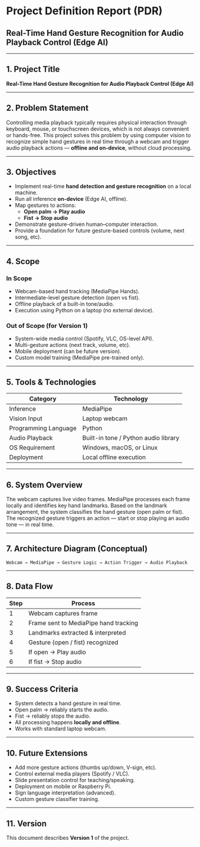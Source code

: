# Project Definition Report (PDR)
## Real-Time Hand Gesture Recognition for Audio Playback Control (Edge AI)

---

## 1. Project Title
**Real-Time Hand Gesture Recognition for Audio Playback Control (Edge AI)**

---

## 2. Problem Statement
Controlling media playback typically requires physical interaction through keyboard, mouse, or touchscreen devices, which is not always convenient or hands-free. This project solves this problem by using computer vision to recognize simple hand gestures in real time through a webcam and trigger audio playback actions — **offline and on-device**, without cloud processing.

---

## 3. Objectives
- Implement real-time **hand detection and gesture recognition** on a local machine.
- Run all inference **on-device** (Edge AI, offline).
- Map gestures to actions:
  - **Open palm → Play audio**
  - **Fist → Stop audio**
- Demonstrate gesture-driven human–computer interaction.
- Provide a foundation for future gesture-based controls (volume, next song, etc).

---

## 4. Scope
### In Scope
- Webcam-based hand tracking (MediaPipe Hands).
- Intermediate-level gesture detection (open vs fist).
- Offline playback of a built-in tone/audio.
- Execution using Python on a laptop (no external device).

### Out of Scope (for Version 1)
- System-wide media control (Spotify, VLC, OS-level API).
- Multi-gesture actions (next track, volume, etc).
- Mobile deployment (can be future version).
- Custom model training (MediaPipe pre-trained only).

---

## 5. Tools & Technologies
| Category | Technology |
|---------|-------------|
| Inference | MediaPipe |
| Vision Input | Laptop webcam |
| Programming Language | Python |
| Audio Playback | Built-in tone / Python audio library |
| OS Requirement | Windows, macOS, or Linux |
| Deployment | Local offline execution |

---

## 6. System Overview
The webcam captures live video frames. MediaPipe processes each frame locally and identifies key hand landmarks. Based on the landmark arrangement, the system classifies the hand gesture (open palm or fist). The recognized gesture triggers an action — start or stop playing an audio tone — in real time.

---

## 7. Architecture Diagram (Conceptual)

```
Webcam → MediaPipe → Gesture Logic → Action Trigger → Audio Playback
```

---

## 8. Data Flow

| Step | Process |
|------|---------|
| 1 | Webcam captures frame |
| 2 | Frame sent to MediaPipe hand tracking |
| 3 | Landmarks extracted & interpreted |
| 4 | Gesture (open / fist) recognized |
| 5 | If open → Play audio |
| 6 | If fist → Stop audio |

---

## 9. Success Criteria
- System detects a hand gesture in real time.
- Open palm → reliably starts the audio.
- Fist → reliably stops the audio.
- All processing happens **locally and offline**.
- Works with standard laptop webcam.

---

## 10. Future Extensions
- Add more gesture actions (thumbs up/down, V-sign, etc).
- Control external media players (Spotify / VLC).
- Slide presentation control for teaching/speaking.
- Deployment on mobile or Raspberry Pi.
- Sign language interpretation (advanced).
- Custom gesture classifier training.

---

## 11. Version
This document describes **Version 1** of the project.
